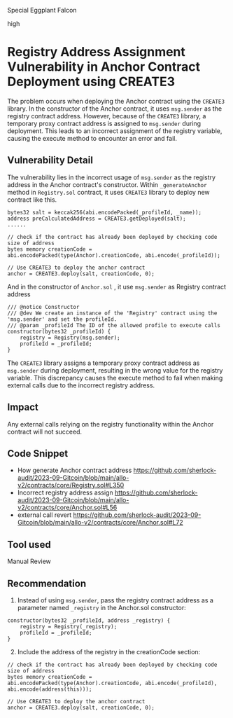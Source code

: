 Special Eggplant Falcon

high

# Registry Address Assignment Vulnerability in Anchor Contract Deployment using CREATE3
The problem occurs when deploying the Anchor contract using the `CREATE3` library. In the constructor of the Anchor contract, it uses `msg.sender` as the registry contract address. However, because of the `CREATE3` library, a temporary proxy contract address is assigned to `msg.sender` during deployment. This leads to an incorrect assignment of the registry variable, causing the execute method to encounter an error and fail.

## Vulnerability Detail
The vulnerability lies in the incorrect usage of `msg.sender` as the registry address in the Anchor contract's constructor. Within `_generateAnchor` method in `Registry.sol` contract, it uses `CREATE3` library to deploy new contract like this.
```solidity
bytes32 salt = keccak256(abi.encodePacked(_profileId, _name));
address preCalculatedAddress = CREATE3.getDeployed(salt);
......

// check if the contract has already been deployed by checking code size of address
bytes memory creationCode = abi.encodePacked(type(Anchor).creationCode, abi.encode(_profileId));

// Use CREATE3 to deploy the anchor contract
anchor = CREATE3.deploy(salt, creationCode, 0);
```
And in the constructor of `Anchor.sol` , it use `msg.sender` as Registry contract address
```solidity
/// @notice Constructor
/// @dev We create an instance of the 'Registry' contract using the 'msg.sender' and set the profileId.
/// @param _profileId The ID of the allowed profile to execute calls
constructor(bytes32 _profileId) {
    registry = Registry(msg.sender);
    profileId = _profileId;
}
```
The `CREATE3` library assigns a temporary proxy contract address as `msg.sender` during deployment, resulting in the wrong value for the registry variable. This discrepancy causes the execute method to fail when making external calls due to the incorrect registry address.

## Impact
Any external calls relying on the registry functionality within the Anchor contract will not succeed.

## Code Snippet
- How generate Anchor contract address 
https://github.com/sherlock-audit/2023-09-Gitcoin/blob/main/allo-v2/contracts/core/Registry.sol#L350
- Incorrect registry address assign
https://github.com/sherlock-audit/2023-09-Gitcoin/blob/main/allo-v2/contracts/core/Anchor.sol#L56
- external call revert 
https://github.com/sherlock-audit/2023-09-Gitcoin/blob/main/allo-v2/contracts/core/Anchor.sol#L72

## Tool used

Manual Review

## Recommendation
1. Instead of using `msg.sender`, pass the registry contract address as a parameter named `_registry` in the Anchor.sol constructor:
```solidity
constructor(bytes32 _profileId, address _registry) {
    registry = Registry(_registry);
    profileId = _profileId;
}
```
2. Include the address of the registry in the creationCode section:
```solidity
// check if the contract has already been deployed by checking code size of address
bytes memory creationCode = abi.encodePacked(type(Anchor).creationCode, abi.encode(_profileId), abi.encode(address(this)));

// Use CREATE3 to deploy the anchor contract
anchor = CREATE3.deploy(salt, creationCode, 0);
```
